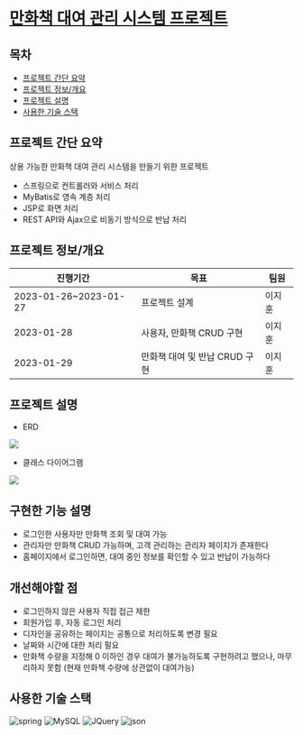 # [만화책 대여 관리 시스템 프로젝트](https://github.com/ji-hoooon/comicbookrental)


## 목차
* [프로젝트 간단 요약](#프로젝트-간단-요약)<br>
* [프로젝트 정보/개요](#프로젝트-정보개요)<br>
* [프로젝트 설명](#프로젝트-설명)<br>
* [사용한 기술 스택](#사용한-기술-스택)<br>


## 프로젝트 간단 요약
상용 가능한 만화책 대여 관리 시스템을 만들기 위한 프로젝트
* 스프링으로 컨트롤러와 서비스 처리
* MyBatis로 영속 계층 처리
* JSP로 화면 처리
* REST API와 Ajax으로 비동기 방식으로 반납 처리



## 프로젝트 정보/개요
|진행기간|목표|팀원|
|------|---|---|
|2023-01-26~2023-01-27 | 프로젝트 설계 |이지훈|
|2023-01-28 | 사용자, 만화책 CRUD 구현 |이지훈|
|2023-01-29 | 만화책 대여 및 반납 CRUD 구현 |이지훈|



## 프로젝트 설명

* ERD 
<img src="https://img1.daumcdn.net/thumb/R1280x0/?scode=mtistory2&fname=https%3A%2F%2Fblog.kakaocdn.net%2Fdn%2FWyEYE%2FbtrXyoWlGFc%2FhG1vZLFkWs1NASnwZwAmqK%2Fimg.png">
          
* 클래스 다이어그램
<img src="https://img1.daumcdn.net/thumb/R1280x0/?scode=mtistory2&fname=https%3A%2F%2Fblog.kakaocdn.net%2Fdn%2FdStnTe%2FbtrXn64guIy%2FYJWzMWd3k28yOLlH2k6HoK%2Fimg.png">

## 구현한 기능 설명
* 로그인한 사용자만 만화책 조회 및 대여 가능
* 관리자만 만화책 CRUD 가능하며, 고객 관리하는 관리자 페이지가 존재한다
* 홈페이지에서 로그인하면, 대여 중인 정보를 확인할 수 있고 반납이 가능하다

## 개선해야할 점
* 로그인하지 않은 사용자 직접 접근 제한 
* 회원가입 후, 자동 로그인 처리
* 디자인을 공유하는 페이지는 공통으로 처리하도록 변경 필요
* 날짜와 시간에 대한 처리 필요
* 만화책 수량을 지정해 0 이하인 경우 대여가 불가능하도록 구현하려고 했으나, 마무리하지 못함 (현재 만화책 수량에 상관없이 대여가능)


## 사용한 기술 스택
![spring](https://img.shields.io/badge/spring-6DB33F?style=for-the-badge&logo=spring&logoColor=white)
![MySQL](https://img.shields.io/badge/mysql-4479A1?style=for-the-badge&logo=mysql&logoColor=white)
![JQuery](https://img.shields.io/badge/jquery-0769AD?style=for-the-badge&logo=jquery&logoColor=white)
![json](https://img.shields.io/badge/json-5E5C5C?style=for-the-badge&logo=json&logoColor=white)

